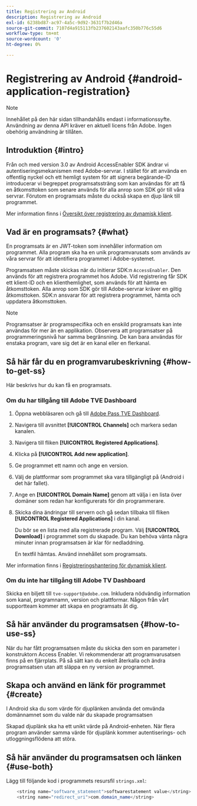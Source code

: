 ```yaml
---
title: Registrering av Android
description: Registrering av Android
exl-id: 6238bd87-ac97-4a5c-9d92-3631f7b2d46a
source-git-commit: 7107d4a915113fb237602143aafc350b776c55d6
workflow-type: tm+mt
source-wordcount: '0'
ht-degree: 0%

---
```


# Registrering av Android {#android-application-registration}

>[!NOTE]
>
>Innehållet på den här sidan tillhandahålls endast i informationssyfte. Användning av denna API kräver en aktuell licens från Adobe. Ingen obehörig användning är tillåten.

## Introduktion {#intro}

Från och med version 3.0 av Android AccessEnabler SDK ändrar vi autentiseringsmekanismen med Adobe-servrar. I stället för att använda en offentlig nyckel och ett hemligt system för att signera begärande-ID introducerar vi begreppet programsatssträng som kan användas för att få en åtkomsttoken som senare används för alla anrop som SDK gör till våra servrar. Förutom en programsats måste du också skapa en djup länk till programmet.

Mer information finns i [Översikt över registrering av dynamisk klient](./dcr-api/dynamic-client-registration-overview.md).

## Vad är en programsats? {#what}

En programsats är en JWT-token som innehåller information om programmet. Alla program ska ha en unik programvarusats som används av våra servrar för att identifiera programmet i Adobe-systemet.

Programsatsen måste skickas när du initierar SDK:n `AccessEnabler`. Den används för att registrera programmet hos Adobe. Vid registrering får SDK ett klient-ID och en klienthemlighet, som används för att hämta en åtkomsttoken. Alla anrop som SDK gör till Adobe-servrar kräver en giltig åtkomsttoken. SDK:n ansvarar för att registrera programmet, hämta och uppdatera åtkomsttoken.

>[!NOTE]
>
>Programsatser är programspecifika och en enskild programsats kan inte användas för mer än en applikation. Observera att programsatser på programmeringsnivå har samma begränsning. De kan bara användas för enstaka program, vare sig det är en kanal eller en flerkanal.

## Så här får du en programvarubeskrivning {#how-to-get-ss}

Här beskrivs hur du kan få en programsats.

### Om du har tillgång till Adobe TVE Dashboard

1. Öppna webbläsaren och gå till [Adobe Pass TVE Dashboard](https://experience.adobe.com/#/pass/authentication).

1. Navigera till avsnittet **[!UICONTROL Channels]** och markera sedan kanalen.

1. Navigera till fliken **[!UICONTROL Registered Applications]**.

1. Klicka på **[!UICONTROL Add new application]**.

1. Ge programmet ett namn och ange en version.

1. Välj de plattformar som programmet ska vara tillgängligt på (Android i det här fallet).

1. Ange en **[!UICONTROL Domain Name]** genom att välja i en lista över domäner som redan har konfigurerats för din programmerare.

1. Skicka dina ändringar till servern och gå sedan tillbaka till fliken **[!UICONTROL Registered Applications]** i din kanal.

   Du bör se en lista med alla registrerade program. Välj **[!UICONTROL Download]** i programmet som du skapade. Du kan behöva vänta några minuter innan programsatsen är klar för nedladdning.

   En textfil hämtas. Använd innehållet som programsats.

Mer information finns i [Registreringshantering för dynamisk klient](./dcr-api/dynamic-client-registration-overview.md#dynamic-client-registration-management).

### Om du inte har tillgång till Adobe TV Dashboard

Skicka en biljett till `tve-support@adobe.com`. Inkludera nödvändig information som kanal, programnamn, version och plattformar. Någon från vårt supportteam kommer att skapa en programsats åt dig.

## Så här använder du programsatsen {#how-to-use-ss}

När du har fått programsatsen måste du skicka den som en parameter i konstruktorn Access Enabler. Vi rekommenderar att programvarusatsen finns på en fjärrplats. På så sätt kan du enkelt återkalla och ändra programsatsen utan att släppa en ny version av programmet.

## Skapa och använd en länk för programmet {#create}

I Android ska du som värde för djuplänken använda det omvända domännamnet som du valde när du skapade programsatsen

Skapad djuplänk ska ha ett unikt värde på Android-enheten. När flera program använder samma värde för djuplänk kommer autentiserings- och utloggningsflödena att störa.

## Så här använder du programsatsen och länken {#use-both}

Lägg till följande kod i programmets resursfil `strings.xml`:

```JAVA
    <string name="software_statement">softwarestatement value</string>
    <string name="redirect_uri">com.domain_name</string>
```
